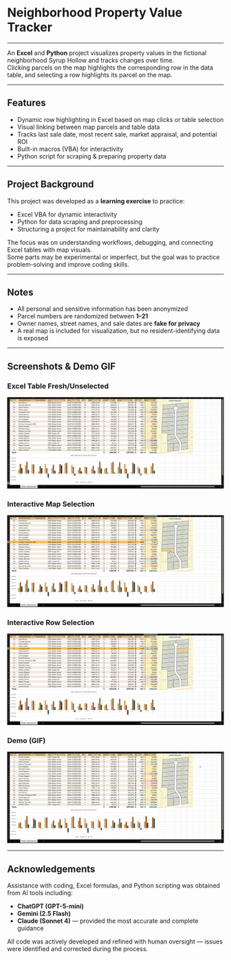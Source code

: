# Neighborhood Property Value Tracker

--- 


An **Excel** and **Python** project visualizes property values in the fictional neighborhood Syrup Hollow and tracks changes over time.  
Clicking parcels on the map highlights the corresponding row in the data table, and selecting a row highlights its parcel on the map.

--- 



## Features
- Dynamic row highlighting in Excel based on map clicks or table selection  
- Visual linking between map parcels and table data  
- Tracks last sale date, most recent sale, market appraisal, and potential ROI  
- Built-in macros (VBA) for interactivity  
- Python script for scraping & preparing property data  

--- 


## Project Background

This project was developed as a **learning exercise** to practice:  
- Excel VBA for dynamic interactivity  
- Python for data scraping and preprocessing  
- Structuring a project for maintainability and clarity  

The focus was on understanding workflows, debugging, and connecting Excel tables with map visuals.  
Some parts may be experimental or imperfect, but the goal was to practice problem-solving and improve coding skills.


--- 

## Notes
- All personal and sensitive information has been anonymized  
- Parcel numbers are randomized between **1–21**  
- Owner names, street names, and sale dates are **fake for privacy**  
- A real map is included for visualization, but no resident-identifying data is exposed  

---


## Screenshots & Demo GIF

### Excel Table Fresh/Unselected
![Excel Table Fresh](images/unselected.png)

### Interactive Map Selection
![Map Selection](images/map_select.png)

### Interactive Row Selection
![Row Selection](images/row_select.png)

### Demo (GIF)
![Workflow Demo](gifs/demo.gif)

---


## Acknowledgements

Assistance with coding, Excel formulas, and Python scripting was obtained from AI tools including:

- **ChatGPT (GPT-5-mini)**
- **Gemini (2.5 Flash)**
- **Claude (Sonnet 4)** — provided the most accurate and complete guidance
 

All code was actively developed and refined with human oversight — issues were identified and corrected during the process.  

